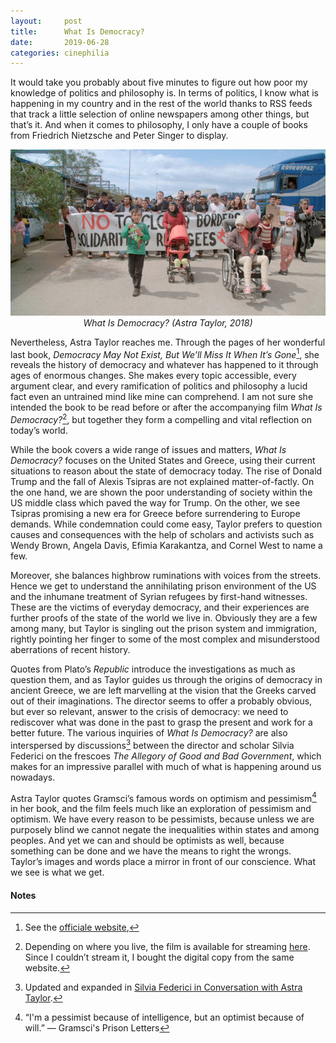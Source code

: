 ```yaml
---
layout:     post
title:      What Is Democracy?
date:       2019-06-28
categories: cinephilia
---
```


It would take you probably about five minutes to figure out how poor my
knowledge of politics and philosophy is. In terms of politics, I know what is
happening in my country and in the rest of the world thanks to RSS feeds that
track a little selection of online newspapers among other things, but that’s it.
And when it comes to philosophy, I only have a couple of books from Friedrich
Nietzsche and Peter Singer to display.

<!--more-->

<p align="center">
    <img src="/assets/images/2019-06-22-democracy.jpg">
    <br>
    <em>What Is Democracy? (Astra Taylor, 2018)</em>
</p>

Nevertheless, Astra Taylor reaches me. Through the pages of her wonderful last
book, *Democracy May Not Exist, But We’ll Miss It When It’s Gone*[^1], she
reveals the history of democracy and whatever has happened to it through ages of
enormous changes. She makes every topic accessible, every argument clear, and
every ramification of politics and philosophy a lucid fact even an untrained
mind like mine can comprehend. I am not sure she intended the book to be read
before or after the accompanying film *What Is Democracy?*[^2], but together
they form a compelling and vital reflection on today’s world.

While the book covers a wide range of issues and matters, *What Is Democracy?*
focuses on the United States and Greece, using their current situations to
reason about the state of democracy today. The rise of Donald Trump and the fall
of Alexis Tsipras are not explained matter-of-factly. On the one hand, we are
shown the poor understanding of society within the US middle class which paved
the way for Trump. On the other, we see Tsipras promising a new era for Greece
before surrendering to Europe demands. While condemnation could come easy,
Taylor prefers to question causes and consequences with the help of scholars and
activists such as Wendy Brown, Angela Davis, Efimia Karakantza, and Cornel West
to name a few.

Moreover, she balances highbrow ruminations with voices from the streets. Hence
we get to understand the annihilating prison environment of the US and the
inhumane treatment of Syrian refugees by first-hand witnesses. These are the
victims of everyday democracy, and their experiences are further proofs of the
state of the world we live in. Obviously they are a few among many, but Taylor
is singling out the prison system and immigration, rightly pointing her finger
to some of the most complex and misunderstood aberrations of recent history.

Quotes from Plato’s *Republic* introduce the investigations as much as question
them, and as Taylor guides us through the origins of democracy in ancient
Greece, we are left marvelling at the vision that the Greeks carved out of their
imaginations. The director seems to offer a probably obvious, but ever so
relevant, answer to the crisis of democracy: we need to rediscover what was done
in the past to grasp the present and work for a better future. The various
inquiries of *What Is Democracy?* are also interspersed by discussions[^3]
between the director and scholar Silvia Federici on the frescoes *The Allegory
of Good and Bad Government*, which makes for an impressive parallel with much of
what is happening around us nowadays.

Astra Taylor quotes Gramsci’s famous words on optimism and pessimism[^4] in her
book, and the film feels much like an exploration of pessimism and optimism. We
have every reason to be pessimists, because unless we are purposely blind we
cannot negate the inequalities within states and among peoples. And yet we can
and should be optimists as well, because something can be done and we have the
means to right the wrongs. Taylor’s images and words place a mirror in front of
our conscience. What we see is what we get.

#### Notes ####

[^1]: See the [officiale website](https://www.whatisdemocracy.info/),

[^2]: Depending on where you live, the film is available for streaming
    [here](https://www.nfb.ca/film/what-is-democracy-2018/). Since I couldn’t
    stream it, I bought the digital copy from the same website.

[^3]: Updated and expanded in [Silvia Federici in Conversation with Astra
    Taylor](https://believermag.com/silvia-federici-in-conversation-with-astra-taylor/).

[^4]: “I'm a pessimist because of intelligence, but an optimist because of will.” ― Gramsci's Prison Letters
